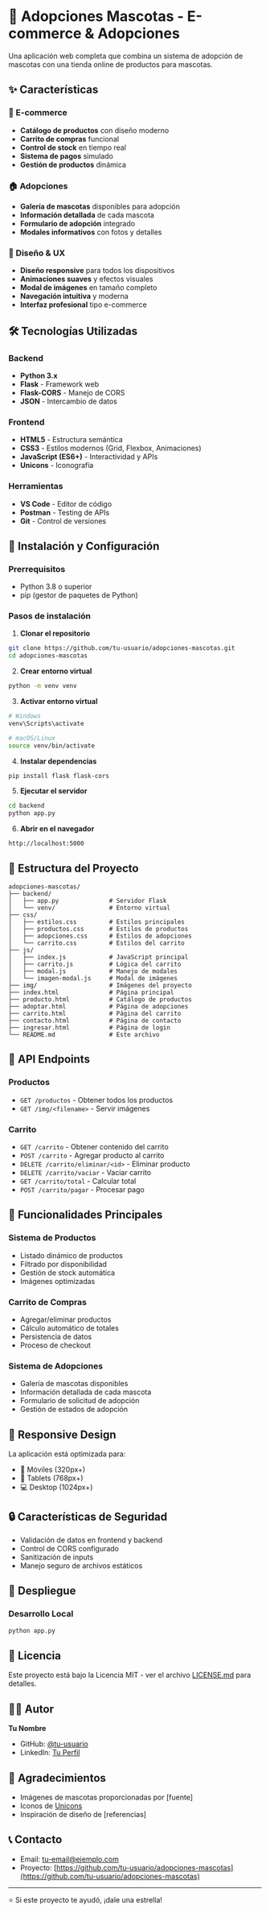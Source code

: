 # 🐾 Adopciones Mascotas - E-commerce & Adopciones

Una aplicación web completa que combina un sistema de adopción de mascotas con una tienda online de productos para mascotas.

## ✨ Características

### 🛒 E-commerce
- **Catálogo de productos** con diseño moderno
- **Carrito de compras** funcional
- **Control de stock** en tiempo real
- **Sistema de pagos** simulado
- **Gestión de productos** dinámica

### 🏠 Adopciones
- **Galería de mascotas** disponibles para adopción
- **Información detallada** de cada mascota
- **Formulario de adopción** integrado
- **Modales informativos** con fotos y detalles

### 🎨 Diseño & UX
- **Diseño responsive** para todos los dispositivos
- **Animaciones suaves** y efectos visuales
- **Modal de imágenes** en tamaño completo
- **Navegación intuitiva** y moderna
- **Interfaz profesional** tipo e-commerce

## 🛠️ Tecnologías Utilizadas

### Backend
- **Python 3.x**
- **Flask** - Framework web
- **Flask-CORS** - Manejo de CORS
- **JSON** - Intercambio de datos

### Frontend
- **HTML5** - Estructura semántica
- **CSS3** - Estilos modernos (Grid, Flexbox, Animaciones)
- **JavaScript (ES6+)** - Interactividad y APIs
- **Unicons** - Iconografía

### Herramientas
- **VS Code** - Editor de código
- **Postman** - Testing de APIs
- **Git** - Control de versiones

## 🚀 Instalación y Configuración

### Prerrequisitos
- Python 3.8 o superior
- pip (gestor de paquetes de Python)

### Pasos de instalación

1. **Clonar el repositorio**
```bash
git clone https://github.com/tu-usuario/adopciones-mascotas.git
cd adopciones-mascotas
```

2. **Crear entorno virtual**
```bash
python -m venv venv
```

3. **Activar entorno virtual**
```bash
# Windows
venv\Scripts\activate

# macOS/Linux
source venv/bin/activate
```

4. **Instalar dependencias**
```bash
pip install flask flask-cors
```

5. **Ejecutar el servidor**
```bash
cd backend
python app.py
```

6. **Abrir en el navegador**
```
http://localhost:5000
```

## 📁 Estructura del Proyecto

```
adopciones-mascotas/
├── backend/
│   ├── app.py              # Servidor Flask
│   └── venv/               # Entorno virtual
├── css/
│   ├── estilos.css         # Estilos principales
│   ├── productos.css       # Estilos de productos
│   ├── adopciones.css      # Estilos de adopciones
│   └── carrito.css         # Estilos del carrito
├── js/
│   ├── index.js            # JavaScript principal
│   ├── carrito.js          # Lógica del carrito
│   ├── modal.js            # Manejo de modales
│   └── imagen-modal.js     # Modal de imágenes
├── img/                    # Imágenes del proyecto
├── index.html              # Página principal
├── producto.html           # Catálogo de productos
├── adoptar.html            # Página de adopciones
├── carrito.html            # Página del carrito
├── contacto.html           # Página de contacto
├── ingresar.html           # Página de login
└── README.md               # Este archivo
```

## 🔧 API Endpoints

### Productos
- `GET /productos` - Obtener todos los productos
- `GET /img/<filename>` - Servir imágenes

### Carrito
- `GET /carrito` - Obtener contenido del carrito
- `POST /carrito` - Agregar producto al carrito
- `DELETE /carrito/eliminar/<id>` - Eliminar producto
- `DELETE /carrito/vaciar` - Vaciar carrito
- `GET /carrito/total` - Calcular total
- `POST /carrito/pagar` - Procesar pago

## 🎯 Funcionalidades Principales

### Sistema de Productos
- Listado dinámico de productos
- Filtrado por disponibilidad
- Gestión de stock automática
- Imágenes optimizadas

### Carrito de Compras
- Agregar/eliminar productos
- Cálculo automático de totales
- Persistencia de datos
- Proceso de checkout

### Sistema de Adopciones
- Galería de mascotas disponibles
- Información detallada de cada mascota
- Formulario de solicitud de adopción
- Gestión de estados de adopción

## 📱 Responsive Design

La aplicación está optimizada para:
- 📱 Móviles (320px+)
- 📱 Tablets (768px+)
- 💻 Desktop (1024px+)

## 🔒 Características de Seguridad

- Validación de datos en frontend y backend
- Control de CORS configurado
- Sanitización de inputs
- Manejo seguro de archivos estáticos

## 🚀 Despliegue

### Desarrollo Local
```bash
python app.py
```

## 📄 Licencia

Este proyecto está bajo la Licencia MIT - ver el archivo [LICENSE.md](LICENSE.md) para detalles.

## 👨‍💻 Autor

**Tu Nombre**
- GitHub: [@tu-usuario](https://github.com/tu-usuario)
- LinkedIn: [Tu Perfil](https://linkedin.com/in/tu-perfil)

## 🙏 Agradecimientos

- Imágenes de mascotas proporcionadas por [fuente]
- Iconos de [Unicons](https://unicons.iconscout.com/)
- Inspiración de diseño de [referencias]

## 📞 Contacto

- Email: tu-email@ejemplo.com
- Proyecto: [https://github.com/tu-usuario/adopciones-mascotas](https://github.com/tu-usuario/adopciones-mascotas)

---

⭐ Si este proyecto te ayudó, ¡dale una estrella!
